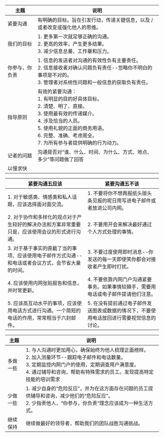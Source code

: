 | 主题           | 说明                                                         |
| -------------- | ------------------------------------------------------------ |
| 紧要沟通       | 有明确的目标。旨在引发行动，传递关键信息，以及 /或者改变或强化他人的思维。 |
| 我们的目标     | 1. 更多第一次就足够正确的沟通。<br>2. 更高的效率，产生更多结果。<br>3. 减少信息总量、工作量和压力。 |
| 你参与，你负责 | 1. 信息的发送者对沟通的有效性负有主要责任。<br>2. 信息接收者对确认问题负有责任--忽略你不明白的事项是不对的。<br/>3. 管理者对系统性问题和一般信息的获取负有责任。 |
| 指导原则       | 有效的紧要沟通：<br/>1. 有明显的目的好具体目标。<br/>2. 清楚、明了、直接。<br/>3. 使用最有效的传递媒介。<br/>4. 涉及恰当的人员。<br/>5. 使用礼貌的正面的商务用语。<br/>6. 完整、准确、考虑周全。<br/>7. 为所有参与者提供明确的行为动力。 |
| 记者的问题     | 沟通是否对“谁、什么、时间、为什么、方式、地点、多少”等问题做了回答 |
| 以慢求快       |                                                              |

| 紧要沟通五应该                                               | 紧要沟通五不该                                               |
| ------------------------------------------------------------ | ------------------------------------------------------------ |
| 1. 对于敏感类、情感类和私人话题，应该选择面对面交流。        | 1. 不要将你不想再报纸头版头条见报的呢日用写进电子邮件或者放进公司内网。 |
| 2. 对于协作和多样化的观点对于产生较好的解决办法和方案非常重要只是，应该使用会议的形式进行沟通。 | 2. 不要用开会来解决最好通过个人方式处理的事情。              |
| 3. 对于基于事实的直截了当的事项、应该使用电子邮件方式沟通--和电话或者会议方式，会节省大量的时间。 | 3. 不要过度使用即时消息--你发送的每一天即使笑你都会对接收者产生即时打扰。 |
| 4. 应该使用内网张贴报告和信息，并时常更新。                  | 4. 不要依靠内网门户沟通紧要事务。如果事情较棘手，需要用电话或电子邮件提请他们注意。 |
| 5. 应该高互动水平的事项，应该使用电话方式进行沟通。一个简短的电话的作用，常常相当于六封邮件。 | 5. 在没有提前通过电子邮件发送图表或数据的情况下，不要使用电话放回进行需要视觉信息的讨论。 |

| 主题     | 说明                                                         |
| -------- | ------------------------------------------------------------ |
| 多做一些 | 1. 与人沟通时更加用心，确保始终为他人梳理正面榜样。<br/>2. 加入测量环节--跟踪电子邮件和电话数量。<br/>3. 定期监控内网门户的使用，定期调查用户满意度。<br/>4. 通过辅导和咨询，帮助有特殊需求的员工。发现提高特定技能的培训需求 |
| 少做一些 | 1. 减少自身的“危险反应”，并为在这方面存在问题的员工提供辅导和咨询，减少他们的“危险反应”。<br/>2. 少指责他人，“你参与，你负责”理念应该成为一种生活方式。 |
| 继续保持 | 继续做最好的领导者，帮助我们的团队战胜沟通挑战。             |

